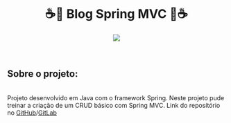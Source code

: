 <div align="center">
    <h1>☕🍃 Blog Spring MVC 🍃☕</h1>
</div>

<div align="center">
    <a href="https://github.com/romulodeoliveira/Blog-Spring-MVC/blob/main/LICENSE.md"><img src="https://img.shields.io/github/license/romulodeoliveira/Blog-Spring-MVC.svg"></a>
</div>

<br>
<br>
<h2>Sobre o projeto:</h2>

<br>
Projeto desenvolvido em Java com o framework Spring. Neste projeto pude treinar a criação de um CRUD básico com Spring MVC. Link do reposítório no <a href="https://github.com/romulodeoliveira/Blog-Spring-MVC">GitHub</a>/<a href="https://gitlab.com/romulodeoliveira/blog-spring">GitLab</a>

